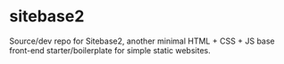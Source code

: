 # sitebase2
Source/dev repo for Sitebase2, another minimal HTML + CSS + JS base front-end starter/boilerplate for simple static websites.
